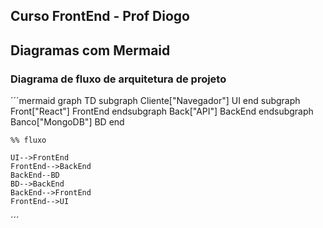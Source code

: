 ## Curso FrontEnd - Prof Diogo

## Diagramas com Mermaid

### Diagrama de fluxo de arquitetura de projeto
´´´mermaid
graph TD
    subgraph Cliente["Navegador"]
        UI
    end
    subgraph Front["React"]
        FrontEnd
    endsubgraph Back["API"]
        BackEnd
    endsubgraph Banco["MongoDB"]
        BD
    end

    %% fluxo

    UI-->FrontEnd
    FrontEnd-->BackEnd
    BackEnd--BD
    BD-->BackEnd
    BackEnd-->FrontEnd
    FrontEnd-->UI

´´´